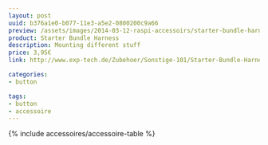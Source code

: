 ```yaml
---
layout: post
uuid: b376a1e0-b077-11e3-a5e2-0800200c9a66
preview: /assets/images/2014-03-12-raspi-accessoirs/starter-bundle-harness.jpg
product: Starter Bundle Harness
description: Mounting different stuff
price: 3,95€
link: http://www.exp-tech.de/Zubehoer/Sonstige-101/Starter-Bundle-Harness.html

categories:
- button

tags:
- button
- accessoire
---
```


{% include accessoires/accessoire-table %}